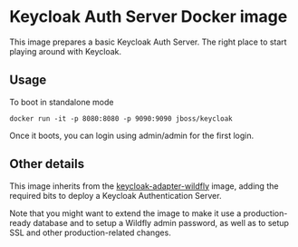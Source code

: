 # Keycloak Auth Server Docker image

This image prepares a basic Keycloak Auth Server. The right place to start playing around with Keycloak.

## Usage

To boot in standalone mode

    docker run -it -p 8080:8080 -p 9090:9090 jboss/keycloak

Once it boots, you can login using admin/admin for the first login. 

## Other details

This image inherits from the [keycloak-adapter-wildfly](https://registry.hub.docker.com/u/jboss/keycloak-adapter-wildfly/) image, adding the required bits to deploy a Keycloak Authentication Server. 

Note that you might want to extend the image to make it use a production-ready database and to setup a Wildfly admin password, as well as to setup SSL and other production-related changes.
